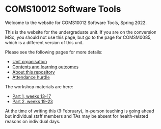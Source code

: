 # COMS10012 Software Tools

Welcome to the website for COMS10012 Software Tools, Spring 2022.

This is the website for the undergraduate unit. If you are on the conversion MSc, you should not use this page, but go to the page for COMSM0085, which is a different version of this unit.

Please see the following pages for more details:

  - [Unit organisation](organisation.md)
  - [Contents and learning outcomes](contents.md)
  - [About this repository](repository.md)
  - [Attendance hurdle](hurdle.md)

The workshop materials are here:

  - [Part 1, weeks 13-17](exercises/part1/)
  - [Part 2, weeks 19-23](exercises/part2/)

At the time of writing this (9 February), in-person teaching is going ahead but individual staff members and TAs may be absent for health-related reasons on individual days.
